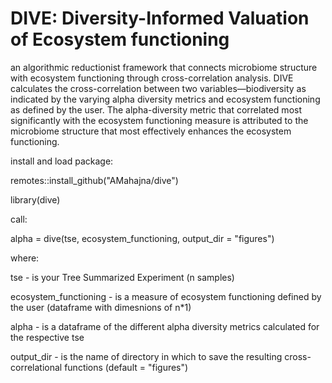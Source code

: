# DIVE: Diversity-Informed Valuation of Ecosystem functioning
an algorithmic reductionist framework that connects microbiome structure with ecosystem functioning through cross-correlation analysis. 
DIVE calculates the cross-correlation between two variables—biodiversity as indicated by the varying alpha diversity metrics and ecosystem functioning
as defined by the user.
The alpha-diversity metric that correlated most significantly with the ecosystem functioning measure is attributed to the microbiome structure that most effectively
enhances the ecosystem functioning. 

install and load package: 

remotes::install_github("AMahajna/dive")

library(dive) 

call: 

alpha = dive(tse, ecosystem_functioning, output_dir = "figures")

where: 

tse - is your Tree Summarized Experiment (n samples) 

ecosystem_functioning - is a measure of ecosystem functioning defined by the user (dataframe with dimesnions of n*1) 

alpha - is a dataframe of the different alpha diversity metrics calculated for the respective tse 

output_dir - is the name of directory in which to save the resulting cross-correlational functions (default = "figures") 


